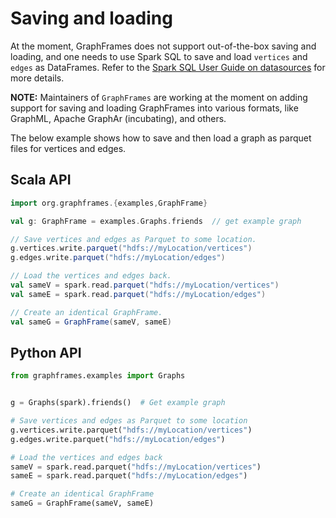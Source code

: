 # Saving and loading

At the moment, GraphFrames does not support out-of-the-box saving and loading, and one needs to use Spark SQL to save and load `vertices` and `edges` as DataFrames. Refer to the [Spark SQL User Guide on datasources](http://spark.apache.org/docs/latest/sql-programming-guide.html#data-sources) for more details.

**NOTE:** Maintainers of `GraphFrames` are working at the moment on adding support for saving and loading GraphFrames into various formats, like GraphML, Apache GraphAr (incubating), and others.

The below example shows how to save and then load a graph as parquet files for vertices and edges.

## Scala API

```scala
import org.graphframes.{examples,GraphFrame}

val g: GraphFrame = examples.Graphs.friends  // get example graph

// Save vertices and edges as Parquet to some location.
g.vertices.write.parquet("hdfs://myLocation/vertices")
g.edges.write.parquet("hdfs://myLocation/edges")

// Load the vertices and edges back.
val sameV = spark.read.parquet("hdfs://myLocation/vertices")
val sameE = spark.read.parquet("hdfs://myLocation/edges")

// Create an identical GraphFrame.
val sameG = GraphFrame(sameV, sameE)
```

## Python API

```python
from graphframes.examples import Graphs


g = Graphs(spark).friends()  # Get example graph

# Save vertices and edges as Parquet to some location
g.vertices.write.parquet("hdfs://myLocation/vertices")
g.edges.write.parquet("hdfs://myLocation/edges")

# Load the vertices and edges back
sameV = spark.read.parquet("hdfs://myLocation/vertices")
sameE = spark.read.parquet("hdfs://myLocation/edges")

# Create an identical GraphFrame
sameG = GraphFrame(sameV, sameE)
```